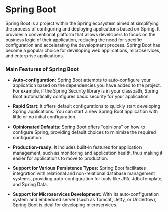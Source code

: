 # Spring Boot

Spring Boot is a project within the Spring ecosystem aimed at simplifying the process of configuring and deploying applications based on Spring. It provides a conventional platform that allows developers to focus on the business logic of their application, reducing the need for specific configuration and accelerating the development process. Spring Boot has become a popular choice for developing web applications, microservices, and enterprise applications.

### Main Features of Spring Boot

- **Auto-configuration:** Spring Boot attempts to auto-configure your application based on the dependencies you have added to the project. For example, if the Spring Security library is in your classpath, Spring Boot automatically configures basic security for your application.

- **Rapid Start:** It offers default configurations to quickly start developing Spring applications. You can start a new Spring Boot application with little or no initial configuration.

- **Opinionated Defaults:** Spring Boot offers "opinions" on how to configure Spring, providing default choices to minimize the required configuration.

- **Production-ready:** It includes built-in features for application management, such as monitoring and application health, thus making it easier for applications to move to production.

- **Support for Various Persistence Types:** Spring Boot facilitates integration with relational and non-relational database management systems, providing auto-configuration for tools like JPA, JdbcTemplate, and Spring Data.

- **Support for Microservices Development:** With its auto-configuration system and embedded server (such as Tomcat, Jetty, or Undertow), Spring Boot is ideal for developing microservices.
